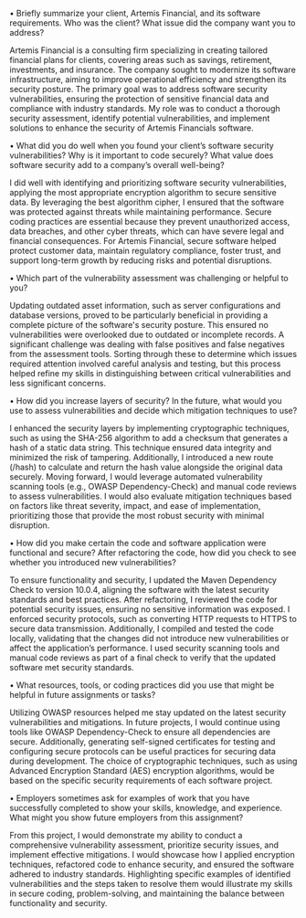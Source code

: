 •	Briefly summarize your client, Artemis Financial, and its software requirements. Who was the client? What issue did the company want you to address? 

Artemis Financial is a consulting firm specializing in creating tailored financial plans for clients, covering areas such as savings, retirement, investments, and insurance. The company sought to modernize its software infrastructure, aiming to improve operational efficiency and strengthen its security posture. The primary goal was to address software security vulnerabilities, ensuring the protection of sensitive financial data and compliance with industry standards. My role was to conduct a thorough security assessment, identify potential vulnerabilities, and implement solutions to enhance the security of Artemis Financials software.

•	What did you do well when you found your client’s software security vulnerabilities? Why is it important to code securely? What value does software security add to a company’s overall well-being? 

I did well with identifying and prioritizing software security vulnerabilities, applying the most appropriate encryption algorithm to secure sensitive data. By leveraging the best algorithm cipher, I ensured that the software was protected against threats while maintaining performance. Secure coding practices are essential because they prevent unauthorized access, data breaches, and other cyber threats, which can have severe legal and financial consequences. For Artemis Financial, secure software helped protect customer data, maintain regulatory compliance, foster trust, and support long-term growth by reducing risks and potential disruptions.

•	Which part of the vulnerability assessment was challenging or helpful to you?

Updating outdated asset information, such as server configurations and database versions, proved to be particularly beneficial in providing a complete picture of the software's security posture. This ensured no vulnerabilities were overlooked due to outdated or incomplete records. A significant challenge was dealing with false positives and false negatives from the assessment tools. Sorting through these to determine which issues required attention involved careful analysis and testing, but this process helped refine my skills in distinguishing between critical vulnerabilities and less significant concerns.

•	How did you increase layers of security? In the future, what would you use to assess vulnerabilities and decide which mitigation techniques to use?

I enhanced the security layers by implementing cryptographic techniques, such as using the SHA-256 algorithm to add a checksum that generates a hash of a static data string. This technique ensured data integrity and minimized the risk of tampering. Additionally, I introduced a new route (/hash) to calculate and return the hash value alongside the original data securely. Moving forward, I would leverage automated vulnerability scanning tools (e.g., OWASP Dependency-Check) and manual code reviews to assess vulnerabilities. I would also evaluate mitigation techniques based on factors like threat severity, impact, and ease of implementation, prioritizing those that provide the most robust security with minimal disruption.

•	How did you make certain the code and software application were functional and secure? After refactoring the code, how did you check to see whether you introduced new vulnerabilities?

To ensure functionality and security, I updated the Maven Dependency Check to version 10.0.4, aligning the software with the latest security standards and best practices. After refactoring, I reviewed the code for potential security issues, ensuring no sensitive information was exposed. I enforced security protocols, such as converting HTTP requests to HTTPS to secure data transmission. Additionally, I compiled and tested the code locally, validating that the changes did not introduce new vulnerabilities or affect the application’s performance. I used security scanning tools and manual code reviews as part of a final check to verify that the updated software met security standards.

•	What resources, tools, or coding practices did you use that might be helpful in future assignments or tasks?

Utilizing OWASP resources helped me stay updated on the latest security vulnerabilities and mitigations. In future projects, I would continue using tools like OWASP Dependency-Check to ensure all dependencies are secure. Additionally, generating self-signed certificates for testing and configuring secure protocols can be useful practices for securing data during development. The choice of cryptographic techniques, such as using Advanced Encryption Standard (AES) encryption algorithms, would be based on the specific security requirements of each software project.

•	Employers sometimes ask for examples of work that you have successfully completed to show your skills, knowledge, and experience. What might you show future employers from this assignment?

From this project, I would demonstrate my ability to conduct a comprehensive vulnerability assessment, prioritize security issues, and implement effective mitigations. I would showcase how I applied encryption techniques, refactored code to enhance security, and ensured the software adhered to industry standards. Highlighting specific examples of identified vulnerabilities and the steps taken to resolve them would illustrate my skills in secure coding, problem-solving, and maintaining the balance between functionality and security.

